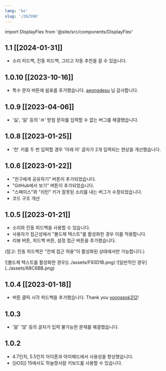 ```yaml
---
lang: 'ko'
slug: '/262598'
---
```


import DisplayFlex from '@site/src/components/DisplayFlex'

## 1.1 [[2024-01-31]]

- 소리 피드백, 진동 피드백, 그리고 자동 추천을 끌 수 있습니다.

## 1.0.10 [[2023-10-16]]

- 특수 문자 버튼에 쉼표를 추가했습니다. [aeongdesu](https://github.com/aeongdesu) 님 감사합니다.

## 1.0.9 [[2023-04-06]]

- '싫', '잃' 등의 'ㅀ' 받침 문자를 입력할 수 없는 버그를 해결했습니다.

## 1.0.8 [[2023-01-25]]

- '천' 키를 두 번 입력할 경우 '아래 아' 글자가 2개 입력되는 현상을 개선했습니다.

## 1.0.6 [[2023-01-22]]

- "친구에게 공유하기" 버튼이 추가되었습니다.
- "GitHub에서 보기" 버튼이 추가되었습니다.
- "스페이스"와 "리턴" 키가 잘못된 소리를 내는 버그가 수정되었습니다.
- 코드 구조 개선

## 1.0.5 [[2023-01-21]]

- 소리와 진동 피드백을 사용할 수 있습니다.
- 사용자가 접근성에서 "볼드체 텍스트"를 활성화한 경우 이를 적용합니다.
- 리뷰 버튼, 피드백 버튼, 설정 접근 버튼을 추가했습니다.

(참고: 진동 피드백은 "전체 접근 허용"이 활성화된 상태에서만 가능합니다.)

<DisplayFlex>
![볼드체 텍스트를 활성화한 경우](../assets/F93D1B.png)
![일반적인 경우](../assets/68C6BB.png)
</DisplayFlex>

## 1.0.4 [[2023-01-18]]

- 버튼 클릭 시각 피드백을 추가했습니다. Thank you [yoonseok312](https://github.com/yoonseok312)!

## 1.0.3

- '앓' '않' 등의 글자가 입력 불가능한 문제를 해결했습니다.

## 1.0.2

- 4.7인치, 5.5인치 아이폰과 아이패드에서 사용성을 향상했습니다.
- [[iOS]] 15에서도 하늘땅사람 키보드를 사용할 수 있습니다.
